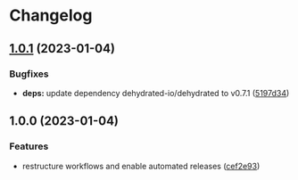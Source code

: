 # Changelog

## [1.0.1](https://github.com/rolehippie/dehydrated/compare/v1.0.0...v1.0.1) (2023-01-04)


### Bugfixes

* **deps:** update dependency dehydrated-io/dehydrated to v0.7.1 ([5197d34](https://github.com/rolehippie/dehydrated/commit/5197d34bd810289153d65fa3fdb1a18835c1ad8d))

## 1.0.0 (2023-01-04)


### Features

* restructure workflows and enable automated releases ([cef2e93](https://github.com/rolehippie/dehydrated/commit/cef2e93c1827b24fecafd7edc90a1ebf86d69a93))
